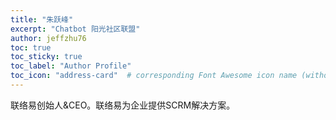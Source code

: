 ```yaml
---
title: "朱跃峰"
excerpt: "Chatbot 阳光社区联盟"
author: jeffzhu76
toc: true
toc_sticky: true
toc_label: "Author Profile"
toc_icon: "address-card"  # corresponding Font Awesome icon name (without fa prefix)
---
```


联络易创始人&CEO。联络易为企业提供SCRM解决方案。
